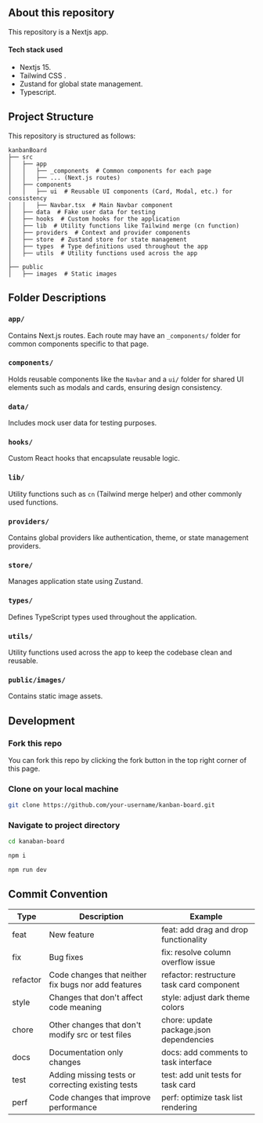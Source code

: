 

## About this repository

This repository is a Nextjs app. 
 
#### Tech stack used
-  Nextjs 15.
- Tailwind CSS .
- Zustand for global state management.
- Typescript.

## Project Structure

This repository is structured as follows:
```
kanbanBoard
├── src
│   ├── app
│   │   ├── _components  # Common components for each page
│   │   ├── ... (Next.js routes)
│   ├── components
│   │   ├── ui  # Reusable UI components (Card, Modal, etc.) for consistency
│   │   ├── Navbar.tsx  # Main Navbar component
│   ├── data  # Fake user data for testing
│   ├── hooks  # Custom hooks for the application
│   ├── lib  # Utility functions like Tailwind merge (cn function)
│   ├── providers  # Context and provider components
│   ├── store  # Zustand store for state management
│   ├── types  # Type definitions used throughout the app
│   ├── utils  # Utility functions used across the app
│
├── public
│   ├── images  # Static images
```

## Folder Descriptions

### `app/`
Contains Next.js routes. Each route may have an `_components/` folder for common components specific to that page.

### `components/`
Holds reusable components like the `Navbar` and a `ui/` folder for shared UI elements such as modals and cards, ensuring design consistency.

### `data/`
Includes mock user data for testing purposes.

### `hooks/`
Custom React hooks that encapsulate reusable logic.

### `lib/`
Utility functions such as `cn` (Tailwind merge helper) and other commonly used functions.

### `providers/`
Contains global providers like authentication, theme, or state management providers.

### `store/`
Manages application state using Zustand.

### `types/`
Defines TypeScript types used throughout the application.

### `utils/`
Utility functions used across the app to keep the codebase clean and reusable.

### `public/images/`
Contains static image assets.


## Development

### Fork this repo

You can fork this repo by clicking the fork button in the top right corner of this page.

### Clone on your local machine

```bash
git clone https://github.com/your-username/kanban-board.git
```

### Navigate to project directory

```bash
cd kanaban-board
```

```bash
npm i
```

```bash
npm run dev
```


## Commit Convention
| Type     | Description                                        | Example                                               |
|----------|----------------------------------------------------|-------------------------------------------------------|
| feat     | New feature                                        | feat: add drag and drop functionality                  |
| fix      | Bug fixes                                          | fix: resolve column overflow issue                     |
| refactor | Code changes that neither fix bugs nor add features| refactor: restructure task card component             |
| style    | Changes that don't affect code meaning             | style: adjust dark theme colors                       |
| chore    | Other changes that don't modify src or test files  | chore: update package.json dependencies               |
| docs     | Documentation only changes                         | docs: add comments to task interface                  |
| test     | Adding missing tests or correcting existing tests  | test: add unit tests for task card                   |
| perf     | Code changes that improve performance              | perf: optimize task list rendering                    |

